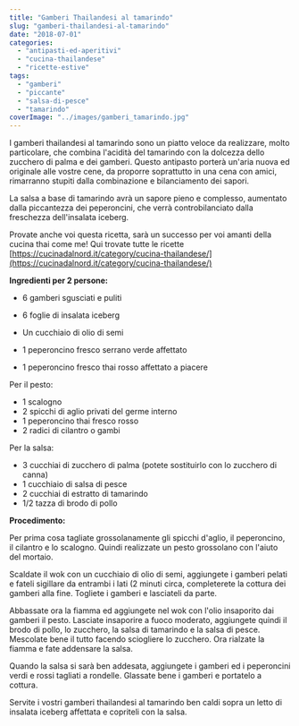 ```yaml
---
title: "Gamberi Thailandesi al tamarindo"
slug: "gamberi-thailandesi-al-tamarindo"
date: "2018-07-01"
categories: 
  - "antipasti-ed-aperitivi"
  - "cucina-thailandese"
  - "ricette-estive"
tags: 
  - "gamberi"
  - "piccante"
  - "salsa-di-pesce"
  - "tamarindo"
coverImage: "../images/gamberi_tamarindo.jpg"
---
```


I gamberi thailandesi al tamarindo sono un piatto veloce da realizzare, molto particolare, che combina l'acidità del tamarindo con la dolcezza dello zucchero di palma e dei gamberi. Questo antipasto porterà un'aria nuova ed originale alle vostre cene, da proporre soprattutto in una cena con amici, rimarranno stupiti dalla combinazione e bilanciamento dei sapori.

La salsa a base di tamarindo avrà un sapore pieno e complesso, aumentato dalla piccantezza dei peperoncini, che verrà controbilanciato dalla freschezza dell'insalata iceberg.

Provate anche voi questa ricetta, sarà un successo per voi amanti della cucina thai come me! Qui trovate tutte le ricette [https://cucinadalnord.it/category/cucina-thailandese/](https://cucinadalnord.it/category/cucina-thailandese/)

**Ingredienti per 2 persone:**

- 6 gamberi sgusciati e puliti
- 6 foglie di insalata iceberg
- Un cucchiaio di olio di semi
    
- 1 peperoncino fresco serrano verde affettato
    
- 1 peperoncino fresco thai rosso affettato a piacere
    

Per il pesto:

- 1 scalogno
- 2 spicchi di aglio privati del germe interno
- 1 peperoncino thai fresco rosso
- 2 radici di cilantro o gambi

Per la salsa:

- 3 cucchiai di zucchero di palma (potete sostituirlo con lo zucchero di canna)
- 1 cucchiaio di salsa di pesce
- 2 cucchiai di estratto di tamarindo
- 1/2 tazza di brodo di pollo

**Procedimento:**

Per prima cosa tagliate grossolanamente gli spicchi d'aglio, il peperoncino, il cilantro e lo scalogno. Quindi realizzate un pesto grossolano con l'aiuto del mortaio.

Scaldate il wok con un cucchiaio di olio di semi, aggiungete i gamberi pelati e fateli sigillare da entrambi i lati (2 minuti circa, completerete la cottura dei gamberi alla fine. Togliete i gamberi e lasciateli da parte.

Abbassate ora la fiamma ed aggiungete nel wok con l'olio insaporito dai gamberi il pesto. Lasciate insaporire a fuoco moderato, aggiungete quindi il brodo di pollo, lo zucchero, la salsa di tamarindo e la salsa di pesce. Mescolate bene il tutto facendo sciogliere lo zucchero. Ora rialzate la fiamma e fate addensare la salsa.

Quando la salsa si sarà ben addesata, aggiungete i gamberi ed i peperoncini verdi e rossi tagliati a rondelle. Glassate bene i gamberi e portatelo a cottura.

Servite i vostri gamberi thailandesi al tamarindo ben caldi sopra un letto di insalata iceberg affettata e copriteli con la salsa.


